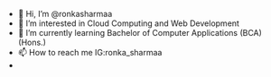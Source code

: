 - 👋 Hi, I’m @ronkasharmaa
- 👀 I’m interested in Cloud Computing and Web Development
- 🌱 I’m currently learning Bachelor of Computer Applications (BCA) (Hons.)
- 📫 How to reach me IG:ronka_sharmaa
-                     
<!---
ronkasharmaa/ronkasharmaa is a ✨ special ✨ repository because its `README.md` (this file) appears on your GitHub profile.
You can click the Preview link to take a look at your changes.
--->

